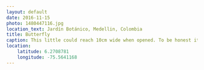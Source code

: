 ```yaml
---
layout: default
date: 2016-11-15
photo: 1480447116.jpg
location_text: Jardín Botánico, Medellin, Colombia
title: Butterfly
caption: This little could reach 10cm wide when opened. To be honest it wasn't very confortable to be in a 'cage' with so many butterflies flying around all the time.
location:
    latitude: 6.2708781
    longitude: -75.5641168
---
```


